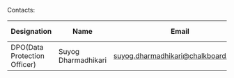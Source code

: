 Contacts:

| Designation | Name | Email | Phone Number |
|-------------|------|-------|--------------|
|DPO(Data Protection Officer) | Suyog Dharmadhikari | suyog.dharmadhikari@chalkboard.org.in | +91 9371290709|